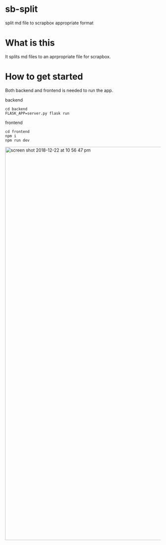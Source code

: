 # sb-split
split md file to scrapbox appropriate format

# What is this

It splits md files to an aprpropriate file for scrapbox.

# How to get started
Both backend and frontend is needed to run the app.

backend
```
cd backend
FLASK_APP=server.py flask run
```

frontend
```
cd frontend
npm i
npm run dev
```
<img width="1270" alt="screen shot 2018-12-22 at 10 56 47 pm" src="https://user-images.githubusercontent.com/14835424/50375194-e9185080-063c-11e9-9d98-98de6085b3c9.png">

